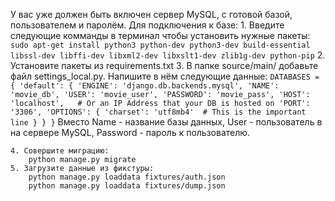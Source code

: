У вас уже должен быть включен сервер MySQL, с готовой базой, пользователем и паролём.
Для подключения к базе:
    1. Введите следующие комманды в терминал чтобы установить нужные пакеты:
        ```
            sudo apt-get install python3 python-dev python3-dev build-essential libssl-dev libffi-dev libxml2-dev libxslt1-dev zlib1g-dev python-pip
        ```
    2. Установите пакеты из requirements.txt
    3. 
        В папке source/main/ добавьте файл settings_local.py. Напишите в нём следующие данные:
        ```
            DATABASES = {
            'default': {
                'ENGINE': 'django.db.backends.mysql',
                'NAME': 'movie_db',
                'USER': 'movie_user',
                'PASSWORD': 'movie_pass',
                'HOST': 'localhost',   # Or an IP Address that your DB is hosted on
                'PORT': '3306',
                'OPTIONS': {
                    'charset': 'utf8mb4'  # This is the important line
                }
            }
        }
    ```
    Вместо Name - название базы данных, User - пользователь в на сервере MySQL, Password - пароль к пользователю.
    
    4. Совершите миграцию:
        python manage.py migrate
    5. Загрузите данные из фикстуры:
        python manage.py loaddata fixtures/auth.json
        python manage.py loaddata fixtures/dump.json
